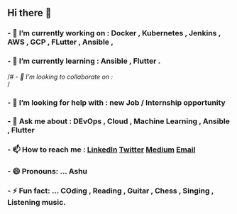 ## Hi there 👋<br>
### - 🔭 I’m currently working on : Docker , Kubernetes , Jenkins , AWS , GCP , FLutter , Ansible ,  <br>
### - 🌱 I’m currently learning :  Ansible , Flutter .<br>
/*# - 👯 I’m looking to collaborate on : <br>*/
### - 🤔 I’m looking for help with : new Job / Internship opportunity<br>
### - 💬 Ask me about : DEvOps , Cloud , Machine Learning ,  Ansible  , Flutter<br>
### - 📫 How to reach me : [LinkedIn](https://www.linkedin.com/in/ashutosh-k1/) [Twitter](https://twitter.com/Ashutoshanand01) [Medium](https://ashutosh-k.medium.com/) [Email](anandashutosh563@gmail.com) 
### - 😄 Pronouns: ... Ashu<br>
### - ⚡ Fun fact: ... COding , Reading , Guitar , Chess , Singing , Listening music.<br>

